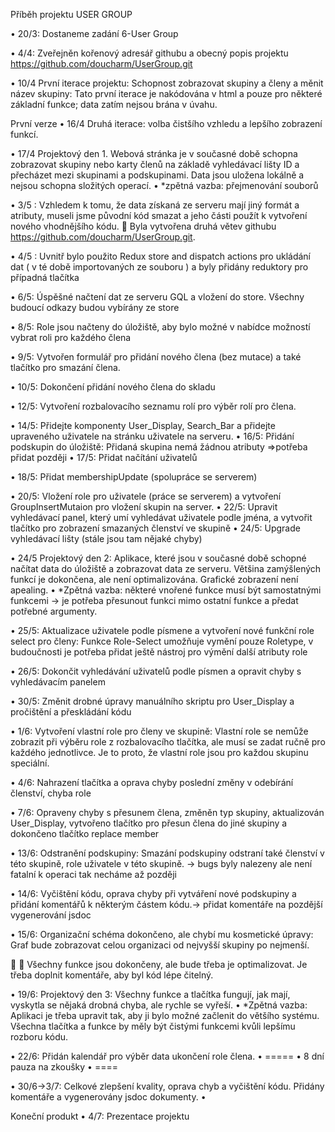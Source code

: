 Příběh projektu USER GROUP

•	20/3: Dostaneme zadání 6-User Group

•	4/4: Zveřejněn kořenový adresář githubu a obecný popis projektu https://github.com/doucharm/UserGroup.git

•	10/4 První iterace projektu: Schopnost zobrazovat skupiny a členy a měnit název skupiny: Tato první iterace je nakódována v html a pouze pro některé základní funkce; data zatím nejsou brána v úvahu.

 
První verze
•	16/4 Druhá iterace: volba čistšího vzhledu a lepšího zobrazení funkcí.

•	17/4 Projektový den 1. Webová stránka je v současné době schopna zobrazovat skupiny nebo karty členů na základě vyhledávací lišty ID a přecházet mezi skupinami a podskupinami. Data jsou uložena lokálně a nejsou schopna složitých operací.
•	*zpětná vazba: přejmenování souborů

•	3/5 : Vzhledem k tomu, že data získaná ze serveru mají jiný formát a atributy, museli jsme původní kód smazat a jeho části použít k vytvoření nového vhodnějšího kódu.
	Byla vytvořena druhá větev githubu https://github.com/doucharm/UserGroup.git.

•	4/5 : Uvnitř bylo použito Redux store and dispatch actions pro ukládání dat ( v té době importovaných ze souboru ) a byly přidány reduktory pro případná tlačítka

•	6/5: Úspěšné načtení dat ze serveru GQL a vložení do store. Všechny budoucí odkazy budou vybírány ze store

•	8/5: Role jsou načteny do úložiště, aby bylo možné v nabídce možností vybrat roli pro každého člena

•	9/5: Vytvořen formulář pro přidání nového člena (bez mutace) a také tlačítko pro smazání člena.

•	10/5: Dokončení přidání nového člena do skladu

•	12/5: Vytvoření rozbalovacího seznamu rolí pro výběr rolí pro člena.

•	14/5: Přidejte komponenty User_Display, Search_Bar a přidejte upraveného uživatele na stránku uživatele na serveru.
•	16/5: Přidání podskupin do úložiště: Přidaná skupina nemá žádnou atributy =>potřeba přidat později
•	17/5: Přidat načítání uživatelů

•	18/5: Přidat membershipUpdate (spolupráce se serverem)

•	20/5: Vložení role pro uživatele (práce se serverem) a vytvoření GroupInsertMutaion pro vložení skupin na server.
•	22/5: Upravit vyhledávací panel, který umí vyhledávat uživatele podle jména, a vytvořit tlačítko pro zobrazení smazaných členství ve skupině
•	24/5: Upgrade vyhledávací lišty (stále jsou tam nějaké chyby)

•	24/5 Projektový den 2: Aplikace, které jsou v současné době schopné načítat data do úložiště a zobrazovat data ze serveru. Většina zamýšlených funkcí je dokončena, ale není optimalizována. Grafické zobrazení není apealing.
•	*Zpětná vazba: některé vnořené funkce musí být samostatnými funkcemi -> je potřeba přesunout funkci mimo ostatní funkce a předat potřebné argumenty.
  
•	25/5: Aktualizace uživatele podle písmene a vytvoření nové funkční role select pro členy: Funkce Role-Select umožňuje vymění pouze Roletype, v budoučnosti je potřeba přidat ještě nástroj pro výmění další atributy role

•	26/5: Dokončit vyhledávání uživatelů podle písmen a opravit chyby s vyhledávacím panelem
  

•	30/5: Změnit drobné úpravy manuálního skriptu pro User_Display a pročištění a přeskládání kódu

•	1/6: Vytvoření vlastní role pro členy ve skupině: Vlastní role se nemůže zobrazit při výběru role z rozbalovacího tlačítka, ale musí se zadat ručně pro každého jednotlivce. Je to proto, že vlastní role jsou pro každou skupinu speciální.

•	4/6: Nahrazení tlačítka a oprava chyby poslední změny v odebírání členství, chyba role 

•	7/6: Opraveny chyby s přesunem člena, změněn typ skupiny, aktualizován User_Display, vytvořeno tlačítko pro přesun člena do jiné skupiny a dokončeno tlačítko replace member

•	13/6: Odstranění podskupiny: Smazání podskupiny odstraní také členství v této skupině, role uživatele v této skupině. -> bugs byly nalezeny ale není fatalní k operaci tak necháme až později

•	14/6: Vyčištění kódu, oprava chyby při vytváření nové podskupiny a přidání komentářů k některým částem kódu.-> přidat komentáře na pozdější vygenerování jsdoc

•	15/6: Organizační schéma dokončeno, ale chybí mu kosmetické úpravy: Graf bude zobrazovat celou organizaci od nejvyšší skupiny po nejmenší.

	 Všechny funkce jsou dokončeny, ale bude třeba je optimalizovat. Je třeba doplnit komentáře, aby byl kód lépe čitelný.


•	19/6: Projektový den 3: Všechny funkce a tlačítka fungují, jak mají, vyskytla se nějaká drobná chyba, ale rychle se vyřeší. 
•	*Zpětná vazba: Aplikaci je třeba upravit tak, aby ji bylo možné začlenit do většího systému. Všechna tlačítka a funkce by měly být čistými funkcemi 
kvůli lepšímu rozboru kódu.


•	22/6: Přidán kalendář pro výběr data ukončení role člena.
•	=====
•	8 dní pauza na zkoušky
•	====

•	30/6->3/7: Celkové zlepšení kvality, oprava chyb a vyčištění kódu. Přidány komentáře a vygenerovány jsdoc dokumenty. 
•	 
 
 
Koneční produkt
•	4/7: Prezentace projektu


